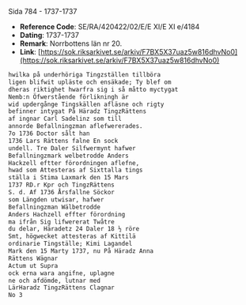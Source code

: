 Sida 784 - 1737-1737

- **Reference Code**: SE/RA/420422/02/E/E XI/E XI e/4184
- **Dating**: 1737-1737
- **Remark**: Norrbottens län nr 20.
- **Link**: [https://sok.riksarkivet.se/arkiv/F7BX5X37uaz5w816dhvNo0](https://sok.riksarkivet.se/arkiv/F7BX5X37uaz5w816dhvNo0)

```txt linenums="1"
hwilka på underhöriga Tingzställen tillböra
ligen blifwit upläste och ensäkade; Ty blef om
dheras riktighet hwarfra sig i så måtto myctygat
Nemb:n Öfwerstående förlikningh är
wid updergånge Tingskällen afläsne och rigty
befinner intygat På Häradz TingzRättens
af ingnar Carl Sadelinz som till
annorde Befallningzman aflefwererades.
7o 1736 Doctor sålt han
1736 Lars Rättens falne En sock
undell. Tre Daler Silfwermynt hafwer
Befallningzmark welbetrodde Anders
Hackzell eftter förordningen aflefne,
hwad som Attesteras af Sixttalla tings
ställa i Stima Laxmark den 15 Mars
1737 RD.r Kpr och TingzRättens
S. d. Af 1736 Årsfallne Söckor
som Längden utwisar, hafwer
Befallningzman Wälbetrodde
Anders Hachzell effter förordning
ma ifrån Sig lifwererat Twåtre
du delar, Häradetz 24 Daler 18 ½ röre
Smt, högwecket attesteras af Kittilä
ordinarie Tingställe; Kimi Lagandel
Mark den 15 Marty 1737, nu På Häradz Anna
Rättens Wägnar
Actum ut Supra
ock erna wara angifne, uplagne
ne och afdömde, lutnar med
LärHaradz TingzRättens Clagnar
No 3
```
